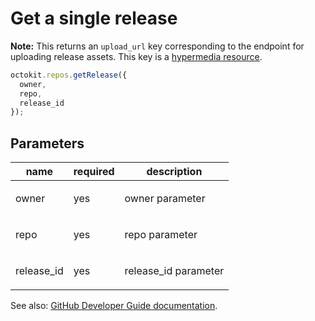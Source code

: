 # Get a single release

**Note:** This returns an `upload_url` key corresponding to the endpoint for uploading release assets. This key is a [hypermedia resource](https://developer.github.com/v3/#hypermedia).

```js
octokit.repos.getRelease({
  owner,
  repo,
  release_id
});
```

## Parameters

<table>
  <thead>
    <tr>
      <th>name</th>
      <th>required</th>
      <th>description</th>
    </tr>
  </thead>
  <tbody>
    <tr><td>owner</td><td>yes</td><td>

owner parameter

</td></tr>
<tr><td>repo</td><td>yes</td><td>

repo parameter

</td></tr>
<tr><td>release_id</td><td>yes</td><td>

release_id parameter

</td></tr>
  </tbody>
</table>

See also: [GitHub Developer Guide documentation](endpoint.documentationUrl).
